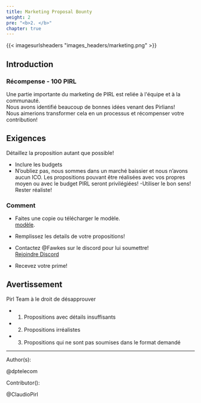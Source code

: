```yaml
---
title: Marketing Proposal Bounty
weight: 2
pre: "<b>2. </b>"
chapter: true
---
```



{{< imagesurlsheaders "images_headers/marketing.png"  >}}



## Introduction

### Récompense - 100 PIRL


Une partie importante du marketing de PIRL est reliée à l'équipe et à la communauté.  
Nous avons identifié beaucoup de bonnes idées venant des Pirlians!  
Nous aimerions transformer cela en un  processus  et récompenser votre contribution!   


## Exigences

Détaillez la proposition autant que possible!

- Inclure les budgets  
- N’oubliez pas,
  nous sommes dans un marché baissier et nous n’avons aucun ICO. Les propositions pouvant être réalisées avec vos propres moyen ou avec le budget PIRL seront privilégiées!
-Utiliser le bon sens! Rester réaliste!

### Comment

- Faites une copie ou télécharger le modèle.  
 [modèle](https://docs.google.com/document/d/1LVEAML2oLC2eHee72cmlZ1T-yTH56anE6WBncbOd4kw/edit?usp=sharing).

- Remplissez les details de votre propositions!

- Contactez @Fawkes sur le discord pour lui soumettre!  
 [Rejoindre Discord](https://discord.gg/3WXkUt9)

- Recevez votre prime!

## Avertissement

Pirl Team à le droit de désapprouver  
- 1. Propositions avec détails insuffisants  
- 2. Propositions irréalistes  
- 3. Propositions qui ne sont pas soumises dans le format demandé  



---
Author(s):


@dptelecom


Contributor():


@ClaudioPirl

